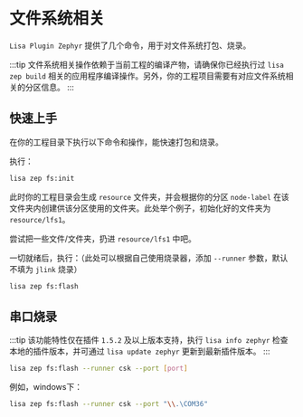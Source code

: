 # 文件系统相关

`Lisa Plugin Zephyr` 提供了几个命令，用于对文件系统打包、烧录。

:::tip
文件系统相关操作依赖于当前工程的编译产物，请确保你已经执行过 `lisa zep build` 相关的应用程序编译操作。另外，你的工程项目需要有对应文件系统相关的分区信息。
:::

## 快速上手

在你的工程目录下执行以下命令和操作，能快速打包和烧录。

执行：

```bash
lisa zep fs:init
```

此时你的工程目录会生成 `resource` 文件夹，并会根据你的分区 `node-label` 在该文件夹内创建供该分区使用的文件夹。此处举个例子，初始化好的文件夹为 `resource/lfs1`。

尝试把一些文件/文件夹，扔进 `resource/lfs1` 中吧。

一切就绪后，执行：（此处可以根据自己使用烧录器，添加 `--runner` 参数，默认不填为 `jlink` 烧录）

```bash
lisa zep fs:flash
```
<!-- 
## 分区文件夹初始化

…

## 打包：默认分区文件夹

…

## 打包：自定义分区文件夹

… -->

## 串口烧录

:::tip
该功能特性仅在插件 `1.5.2` 及以上版本支持，执行 `lisa info zephyr` 检查本地的插件版本，并可通过 `lisa update zephyr` 更新到最新插件版本。
:::

```bash
lisa zep fs:flash --runner csk --port [port]
```

例如，windows下：

```bash
lisa zep fs:flash --runner csk --port "\\.\COM36"
```